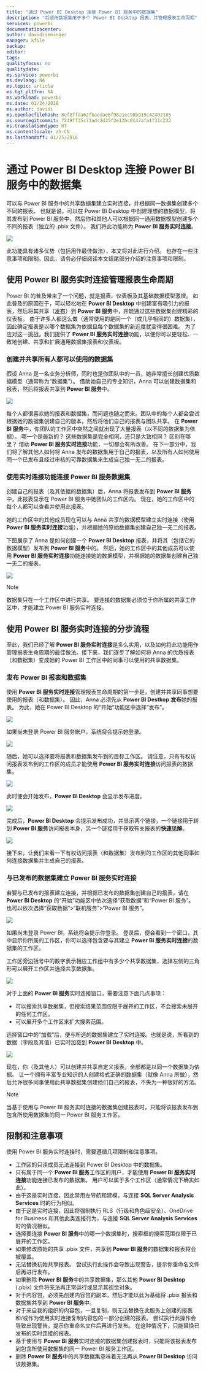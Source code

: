 ```yaml
---
title: "通过 Power BI Desktop 连接 Power BI 服务中的数据集"
description: "将通用数据集用于多个 Power BI Desktop 报表，并管理报表生命周期"
services: powerbi
documentationcenter: 
author: davidiseminger
manager: kfile
backup: 
editor: 
tags: 
qualityfocus: no
qualitydate: 
ms.service: powerbi
ms.devlang: NA
ms.topic: article
ms.tgt_pltfrm: NA
ms.workload: powerbi
ms.date: 01/24/2018
ms.author: davidi
ms.openlocfilehash: 8ef8ffda62fbaedae6f98a1ec98b919c42402185
ms.sourcegitcommit: 7249ff35c73adc2d25f2e12bc0147afa1f31c232
ms.translationtype: HT
ms.contentlocale: zh-CN
ms.lasthandoff: 01/25/2018
---
```

# <a name="connect-to-datasets-in-the-power-bi-service-from-power-bi-desktop"></a>通过 Power BI Desktop 连接 Power BI 服务中的数据集
可以与 Power BI 服务中的共享数据集建立实时连接，并根据同一数据集创建多个不同的报表。 也就是说，可以在 Power BI Desktop 中创建理想的数据模型，将其发布到 Power BI 服务中，然后你和其他人可以根据同一通用数据模型创建多个不同的报表（独立的 .pbix 文件）。 我们将此功能称为 **Power BI 服务实时连接**。

![](media/desktop-report-lifecycle-datasets/report-lifecycle_01.png)

此功能具有诸多优势（包括用作最佳做法），本文将对此进行介绍。 也存在一些注意事项和限制。因此，请务必仔细阅读本文结尾部分介绍的注意事项和限制。

## <a name="using-a-power-bi-service-live-connection-for-report-lifecycle-management"></a>使用 Power BI 服务实时连接管理报表生命周期
Power BI 的普及带来了一个问题，就是报表、仪表板及其基础数据模型激增。 如此普及的原因在于，可以轻松地在 **Power BI Desktop** 中创建富有吸引力的报表，然后将其共享（[发布](desktop-upload-desktop-files.md)）到 **Power BI 服务**中，并能通过这些数据集创建精彩的仪表板。 由于许多人都这么做（通常使用的是同一个（或几乎相同的）数据集），因此确定报表是以哪个数据集为依据且每个数据集的新近度就变得很困难。 为了应对这一挑战，我们提供了 **Power BI 服务实时连接**功能，以便你可以更轻松、一致地创建、共享和扩展通用数据集报表和仪表板。

### <a name="create-a-dataset-everyone-can-use-then-share-it"></a>创建并共享所有人都可以使用的数据集
假设 Anna 是一名业务分析师，同时也是你团队中的一员，她非常擅长创建优质数据模型（通常称为“数据集”）。 借助她自己的专业知识，Anna 可以创建数据集和报表，然后将报表共享到 **Power BI 服务**中。

![](media/desktop-report-lifecycle-datasets/report-lifecycle_02a.png)

每个人都很喜欢她的报表和数据集，而问题也随之而来。团队中的每个人都会尝试根据她的数据集创建自己的版本，然后将他们自己的报表与团队共享。 在 **Power BI 服务**中，你团队的工作区中突然之间就出现了大量报表（以不同的数据集为依据）。 哪一个是最新的？ 这些数据集是完全相同，还只是大致相同？ 区别在哪里？ 借助 **Power BI 服务实时连接**功能，一切都会有所改善。 在下一部分中，我们将了解其他人如何将 Anna 发布的数据集用于自己的报表，以及所有人如何使用同一个已发布且经过审核的可靠数据集来生成自己独一无二的报表。

### <a name="connect-to-a-power-bi-service-dataset-using-a-live-connection"></a>使用实时连接功能连接 Power BI 服务数据集
创建自己的报表（及其依据的数据集）后，Anna 将报表发布到 **Power BI 服务**中，此报表显示在 Power BI 服务中她团队的工作区内。 现在，她的工作区中的每个人都可以查看并使用此报表。

她的工作区中的其他成员现在可以与 Anna 共享的数据模型建立实时连接（使用 **Power BI 服务实时连接**功能），并根据她的原始数据集创建自己独一无二的报表。

下图展示了 Anna 是如何创建一个 **Power BI Desktop** 报表，并将其（包括它的数据模型）发布到 **Power BI 服务**中的。 然后，她的工作区中的其他成员可以使用 **Power BI 服务实时连接**功能连接她的数据模型，并根据她的数据集创建自己独一无二的报表。

![](media/desktop-report-lifecycle-datasets/report-lifecycle_03.png)

> [!NOTE]
> 数据集只在一个工作区中进行共享。 要连接的数据集必须位于你所属的共享工作区中，才能建立 Power BI 服务实时连接。
> 
> 

## <a name="step-by-step-for-using-the-power-bi-service-live-connection"></a>使用 Power BI 服务实时连接的分步流程
至此，我们已经了解 **Power BI 服务实时连接**是多么实用，以及如何将此功能用作管理报表生命周期的最佳做法。接下来，我们逐步了解如何将 Anna 的优质报表（和数据集）变成她的 Power BI 工作区中的同事可以使用的共享数据集。

### <a name="publish-a-power-bi-report-and-dataset"></a>发布 Power BI 报表和数据集
使用 **Power BI 服务实时连接**管理报表生命周期的第一步是，创建并共享同事想要使用的报表（和数据集）。 因此，Anna 必须先从 **Power BI Destkop** **发布**她的报表。 为此，她在 Power BI Desktop 的“开始”功能区中选择“发布”。

![](media/desktop-report-lifecycle-datasets/report-lifecycle_02a.png)

如果尚未登录 Power BI 服务帐户，系统将会提示她登录。

![](media/desktop-report-lifecycle-datasets/report-lifecycle_04.png)

随后，她可以选择要将报表和数据集发布到的目标工作区。 请注意，只有有权访问报表发布到的工作区的成员才能使用 **Power BI 服务实时连接**访问报表的数据集。

![](media/desktop-report-lifecycle-datasets/report-lifecycle_05.png)

此时便会开始发布，**Power BI Desktop** 会显示发布进度。

![](media/desktop-report-lifecycle-datasets/report-lifecycle_06.png)

完成后，**Power BI Desktop** 会提示发布成功，并显示两个链接，一个链接用于转到 **Power BI 服务**访问报表本身，另一个链接用于获取有关报表的**快速见解**。

![](media/desktop-report-lifecycle-datasets/report-lifecycle_07.png)

接下来，让我们来看一下有权访问报表（和数据集）发布到的工作区的其他同事如何连接数据集并生成自己的报表。

### <a name="establish-a-power-bi-service-live-connection-to-the-published-dataset"></a>与已发布的数据集建立 Power BI 服务实时连接
若要与已发布的报表建立连接，并根据已发布的数据集创建自己的报表，请在 **Power BI Desktop** 的“开始”功能区中依次选择“获取数据”和“Power BI 服务”。 也可以依次选择“获取数据”>“联机服务”>“Power BI 服务”。

![](media/desktop-report-lifecycle-datasets/report-lifecycle_08.png)

如果尚未登录 Power BI，系统将会提示你登录。 登录后，便会看到一个窗口，其中显示你所属的工作区，你可以选择包含要与其建立 **Power BI 服务实时连接**的数据集的工作区。

工作区旁边括号中的数字表示相应工作组中有多少个共享数据集，选择左侧的三角形可以展开工作区并选择共享数据集。

![](media/desktop-report-lifecycle-datasets/report-lifecycle_09a.png)

对于上面的 **Power BI 服务**实时连接窗口，需要注意下面几点事项：

* 可以搜索共享数据集，但搜索结果范围仅限于展开的工作区，不会搜索未展开的任何工作区。
* 可以展开多个工作区来扩大搜索范围。

选择窗口中的“加载”后，便与所选的数据集建立了实时连接。也就是说，所看到的数据（字段及其值）已实时加载到 **Power BI Desktop** 中。

![](media/desktop-report-lifecycle-datasets/report-lifecycle_10.png)

现在，你（及其他人）可以创建并共享自定义报表，全部都是以同一个数据集为依据。 让一个拥有丰富专业知识的人创建格式正确的数据集（就像 Anna 所做），然后允许很多同事使用此共享数据集创建他们自己的报表，不失为一种很好的方法。

> [!NOTE]
> 当基于使用与 Power BI 服务实时连接的数据集创建报表时，只能将该报表发布到包含所使用数据集的同一 Power BI 服务工作区。
> 
> 

## <a name="limitations-and-considerations"></a>限制和注意事项
使用 Power BI 服务实时连接时，需要遵循几项限制和注意事项。

* 工作区的只读成员无法连接到 Power BI Desktop 中的数据集。
* 只有属于同一个 **Power BI 服务**工作区的用户，才能使用 **Power BI 服务实时连接**功能连接已发布的数据集。 用户可以属于多个工作区（通常情况下确实如此）。
* 由于这是实时连接，因此禁用左导航和建模，与连接 **SQL Server Analysis Services** 时的行为相似。
* 由于这是实时连接，因此将强制执行 RLS（行级和角色级安全）、OneDrive for Business 和其他此类连接行为，与连接 **SQL Server Analysis Services** 时的情况相似。
* 选择要连接 **Power BI 服务**中的哪一个数据集时，搜索框的搜索范围仅限于已展开的工作区。
* 如果修改原始的共享 .pbix 文件，共享到 **Power BI 服务**的数据集和报表将会被覆盖。
* 无法替换初始共享报表。 尝试执行此操作会导致出现警告，提示你重命名文件后再进行发布。
* 如果删除 **Power BI 服务**中的共享数据集，那么其他 **Power BI Desktop** (.pbix) 文件将无法再正常运行或显示其视觉对象。
* 对于内容包，必须先创建内容包的副本，然后才能以此为基础将 .pbix 报表和数据集共享到 **Power BI 服务**中。
* 对于来自我的组织的内容包，一旦复制，则无法替换在此服务上创建的报表和/或作为使用实时连接复制内容包的一部分创建的报表。 尝试执行此操作会导致出现警告，提示你重命名文件后再进行发布。 在这种情况下，只能替换已发布的实时连接的报表。
* 基于使用与 **Power BI 服务**实时连接的数据集创建报表时，只能将该报表发布到包含所使用数据集的同一 Power BI 服务工作区。
* 删除 **Power BI 服务**中的共享数据集意味着无法再从 **Power BI Desktop** 访问该数据集。

